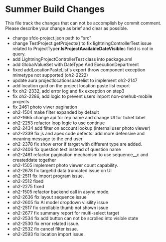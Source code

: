 # Summer Build Changes

This file track the changes that can not be accomplish by commit comment. Please describe your change as brief and clear as possible.

- change sfdx-project.json path to "src"
- change TestProject.getProjects() to fix lightningControllerTest issue related to ProjectType**r.IsProjectAvailableDateVisible**c field is not in query.
- add LightningProjectControllerTest class into package.xml
- add GlobalValueSet with DateType And ExecutionDepartment
- fixed addLocationPasteList's export throw component exception mimetype not supported (oh2-2222)
- update aura projectlocationspastelist to implement oh2-2147
- add location guid on the project location paste list export
- fix oh2-2332, add error log and fix exception on step3
- fix oh2-2286, add logic to prevent users import non-onehub-mobile projects
- fix 2461 photo viwer pagination
- oh2-1504 make filter expanded by default
- oh2-1665 change api for rep name and change UI for ticket label
- oh2-2253 refactor loop logic to use continue
- oh2-2434 add filter on account lookup (internal user photo viewer)
- oh2-2339 fix js and apex code defects. add more defensive and meaning message to the end user
- oh2-2378 fix show error if target with different type are added.
- oh2-2406 fix question text instead of question name
- oh2-2461 refactor pagination mechanism to use sequence__c and createddate together
- oh2-1505 implement photo viewer count capability.
- oh2-2678 fix targetid data truncated issue on UI
- oh2-2511 fix import program issue.
- oh2-2512 fixed
- oh2-2275 fixed
- oh2-1505 refactor backend call in async mode.
- oh2-2636 fix layout sequence issue
- oh2-2605 fix AI model dropdown viisility issue
- oh2-2517 fix scrollable thumb not shown issue
- oh2-2677 fix summary report for multi-select target
- oh2-2534 fix add button can not be scrolled into visible state
- oh2-2530 fix error related issue.
- oh2-2532 fix cancel filter issue.
- oh2-2593 fix location import issue.